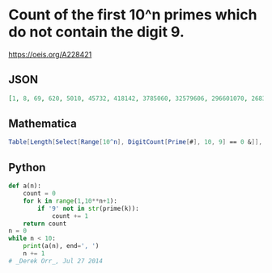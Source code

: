 # Count of the first 10^n primes which do not contain the digit 9\.
https://oeis.org/A228421
## JSON
```JSON
[1, 8, 69, 620, 5010, 45732, 418142, 3785060, 32579606, 296601070, 2683254222, 24354108057, 212324183352]
```
## Mathematica
```Mathematica
Table[Length[Select[Range[10^n], DigitCount[Prime[#], 10, 9] == 0 &]], {n, 0, 5}] (* _Robert Price_, Mar 23 2020 *)
```
## Python
```Python
def a(n):
    count = 0
    for k in range(1,10**n+1):
        if '9' not in str(prime(k)):
            count += 1
    return count
n = 0
while n < 10:
    print(a(n), end=', ')
    n += 1
# _Derek Orr_, Jul 27 2014
```
